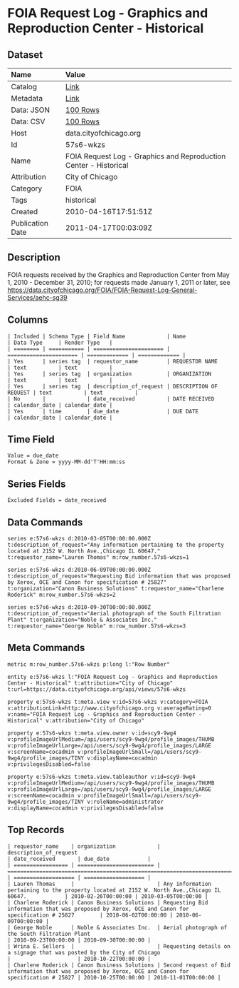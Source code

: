 # FOIA Request Log - Graphics and Reproduction Center - Historical

## Dataset

| Name | Value |
| :--- | :---- |
| Catalog | [Link](https://catalog.data.gov/dataset/foia-request-log-graphics-and-reproduction-center-4283e) |
| Metadata | [Link](https://data.cityofchicago.org/api/views/57s6-wkzs) |
| Data: JSON | [100 Rows](https://data.cityofchicago.org/api/views/57s6-wkzs/rows.json?max_rows=100) |
| Data: CSV | [100 Rows](https://data.cityofchicago.org/api/views/57s6-wkzs/rows.csv?max_rows=100) |
| Host | data.cityofchicago.org |
| Id | 57s6-wkzs |
| Name | FOIA Request Log - Graphics and Reproduction Center - Historical |
| Attribution | City of Chicago |
| Category | FOIA |
| Tags | historical |
| Created | 2010-04-16T17:51:51Z |
| Publication Date | 2011-04-17T00:03:09Z |

## Description

FOIA requests received by the Graphics and Reproduction Center from May 1, 2010 - December 31, 2010; for requests made January 1, 2011 or later, see https://data.cityofchicago.org/FOIA/FOIA-Request-Log-General-Services/aehc-sg39

## Columns

```ls
| Included | Schema Type | Field Name             | Name                   | Data Type     | Render Type   |
| ======== | =========== | ====================== | ====================== | ============= | ============= |
| Yes      | series tag  | requestor_name         | REQUESTOR NAME         | text          | text          |
| Yes      | series tag  | organization           | ORGANIZATION           | text          | text          |
| Yes      | series tag  | description_of_request | DESCRIPTION OF REQUEST | text          | text          |
| No       |             | date_received          | DATE RECEIVED          | calendar_date | calendar_date |
| Yes      | time        | due_date               | DUE DATE               | calendar_date | calendar_date |
```

## Time Field

```ls
Value = due_date
Format & Zone = yyyy-MM-dd'T'HH:mm:ss
```

## Series Fields

```ls
Excluded Fields = date_received
```

## Data Commands

```ls
series e:57s6-wkzs d:2010-03-05T00:00:00.000Z t:description_of_request="Any information pertaining to the property located at 2152 W. North Ave.,Chicago IL 60647." t:requestor_name="Lauren Thomas" m:row_number.57s6-wkzs=1

series e:57s6-wkzs d:2010-06-09T00:00:00.000Z t:description_of_request="Requesting Bid information that was proposed by Xerox, OCE and Canon for specification # 25827" t:organization="Canon Business Solutions" t:requestor_name="Charlene Roderick" m:row_number.57s6-wkzs=2

series e:57s6-wkzs d:2010-09-30T00:00:00.000Z t:description_of_request="Aerial photograph of the South Filtration Plant" t:organization="Noble & Associates Inc." t:requestor_name="George Noble" m:row_number.57s6-wkzs=3
```

## Meta Commands

```ls
metric m:row_number.57s6-wkzs p:long l:"Row Number"

entity e:57s6-wkzs l:"FOIA Request Log - Graphics and Reproduction Center - Historical" t:attribution="City of Chicago" t:url=https://data.cityofchicago.org/api/views/57s6-wkzs

property e:57s6-wkzs t:meta.view v:id=57s6-wkzs v:category=FOIA v:attributionLink=http://www.cityofchicago.org v:averageRating=0 v:name="FOIA Request Log - Graphics and Reproduction Center - Historical" v:attribution="City of Chicago"

property e:57s6-wkzs t:meta.view.owner v:id=scy9-9wg4 v:profileImageUrlMedium=/api/users/scy9-9wg4/profile_images/THUMB v:profileImageUrlLarge=/api/users/scy9-9wg4/profile_images/LARGE v:screenName=cocadmin v:profileImageUrlSmall=/api/users/scy9-9wg4/profile_images/TINY v:displayName=cocadmin v:privilegesDisabled=false

property e:57s6-wkzs t:meta.view.tableauthor v:id=scy9-9wg4 v:profileImageUrlMedium=/api/users/scy9-9wg4/profile_images/THUMB v:profileImageUrlLarge=/api/users/scy9-9wg4/profile_images/LARGE v:screenName=cocadmin v:profileImageUrlSmall=/api/users/scy9-9wg4/profile_images/TINY v:roleName=administrator v:displayName=cocadmin v:privilegesDisabled=false
```

## Top Records

```ls
| requestor_name    | organization             | description_of_request                                                                                | date_received       | due_date            | 
| ================= | ======================== | ===================================================================================================== | =================== | =================== | 
| Lauren Thomas     |                          | Any information pertaining to the property located at 2152 W. North Ave.,Chicago IL 60647.            | 2010-02-26T00:00:00 | 2010-03-05T00:00:00 | 
| Charlene Roderick | Canon Business Solutions | Requesting Bid information that was proposed by Xerox, OCE and Canon for specification # 25827        | 2010-06-02T00:00:00 | 2010-06-09T00:00:00 | 
| George Noble      | Noble & Associates Inc.  | Aerial photograph of the South Filtration Plant                                                       | 2010-09-23T00:00:00 | 2010-09-30T00:00:00 | 
| Wrina E. Sellers  |                          | Requesting details on a signage that was posted by the City of Chicago                                |                     | 2010-10-22T00:00:00 | 
| Charlene Roderick | Canon Business Solutions | Second request of Bid information that was proposed by Xerox, OCE and Canon for specification # 25827 | 2010-10-25T00:00:00 | 2010-11-01T00:00:00 | 
```